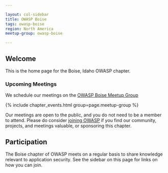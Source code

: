 ```yaml
---

layout: col-sidebar
title: OWASP Boise
tags: owasp-boise
region: North America
meetup-group: owasp-boise

---
```


## Welcome
This is the home page for the Boise, Idaho OWASP chapter.

### Upcoming Meetings

We schedule our meetings on the [OWASP Boise Meetup Group](https://www.meetup.com/owasp-boise/)

{% include chapter_events.html group=page.meetup-group %}

Our meetings are open to the public, and you do not need to be a member to attend. Please do consider [joining OWASP](https://owasp.org/membership/) if you find our community, projects, and meetings valuable, or sponsoring this chapter.

## Participation
The Boise chapter of OWASP meets on a regular basis to share knowledge relevant to application security. See the sidebar on this page for links on how you can join.
